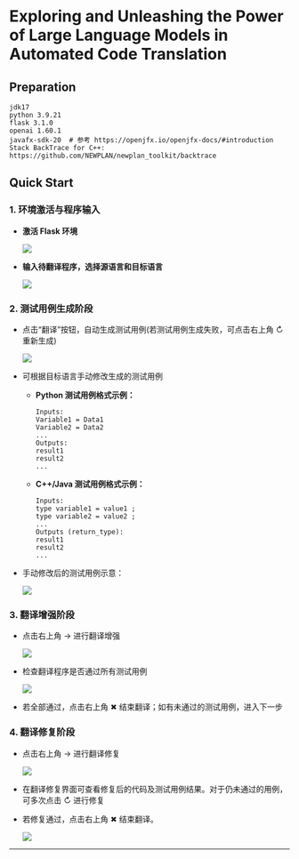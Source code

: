 # Exploring and Unleashing the Power of Large Language Models in Automated Code Translation

## Preparation

```commandline
jdk17
python 3.9.21
flask 3.1.0
openai 1.60.1
javafx-sdk-20  # 参考 https://openjfx.io/openjfx-docs/#introduction
Stack BackTrace for C++: https://github.com/NEWPLAN/newplan_toolkit/backtrace
```

## Quick Start

### 1. 环境激活与程序输入

- **激活 Flask 环境**

  ![](./assets/2025-05-31-13.54.40.png)

- **输入待翻译程序，选择源语言和目标语言**

  ![](./assets/2025-05-31-13.42.10.png)

### 2. 测试用例生成阶段

- 点击“翻译”按钮，自动生成测试用例(若测试用例生成失败，可点击右上角 ↻ 重新生成)

  ![](./assets/2025-05-31-13.05.28.png)

- 可根据目标语言手动修改生成的测试用例

  - **Python 测试用例格式示例：**
    ```
    Inputs:
    Variable1 = Data1
    Variable2 = Data2
    ...
    Outputs:
    result1
    result2
    ...
    ```
  - **C++/Java 测试用例格式示例：**
    ```
    Inputs:
    type variable1 = value1 ;
    type variable2 = value2 ;
    ...
    Outputs (return_type):
    result1
    result2
    ...
    ```

- 手动修改后的测试用例示意：

  ![](./assets/2025-05-31-13.07.22.png)

### 3. 翻译增强阶段

- 点击右上角 → 进行翻译增强

  ![](./assets/2025-05-31-13.07.47.png)

- 检查翻译程序是否通过所有测试用例

  ![](./assets/2025-05-31-14.15.15.png)

- 若全部通过，点击右上角 ✖ 结束翻译；如有未通过的测试用例，进入下一步

### 4. 翻译修复阶段

- 点击右上角 → 进行翻译修复

  ![](./assets/2025-05-31-13.08.35.png)

- 在翻译修复界面可查看修复后的代码及测试用例结果。对于仍未通过的用例，可多次点击 ↻ 进行修复

- 若修复通过，点击右上角 ✖ 结束翻译。

  ![](./assets/2025-05-31-13.08.48.png)

---
